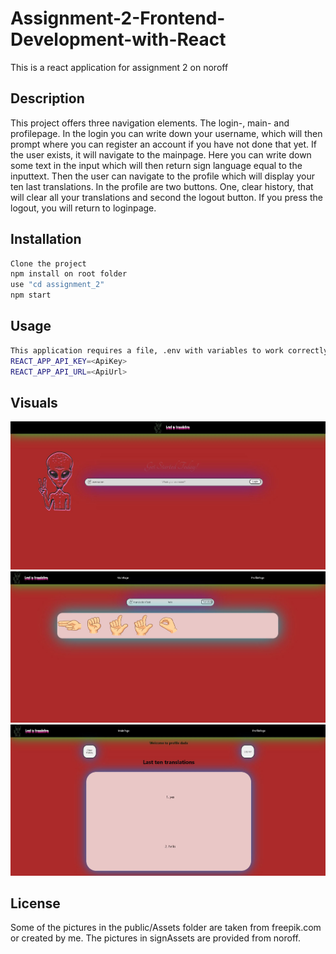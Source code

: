 # Assignment-2-Frontend-Development-with-React

This is a react application for assignment 2 on noroff

## Description
This project offers three navigation elements. The login-, main- and profilepage. In the login you can write down your username, which will then prompt where you can register an account if you have not done that yet. If the user exists, it will navigate to the mainpage. Here you can write down some text in the input which will then return sign language equal to the inputtext. Then the user can navigate to the profile which will display your ten last translations. In the profile are two buttons. One, clear history, that will clear all your translations and second the logout button. If you press the logout, you will return to loginpage. 

## Installation

```bash
Clone the project
npm install on root folder
use "cd assignment_2"
npm start
```

## Usage

```bash
This application requires a file, .env with variables to work correctly:
REACT_APP_API_KEY=<ApiKey>
REACT_APP_API_URL=<ApiUrl>

```

## Visuals
<img src="readmepictures/lostintranslationlogin.JPG" alt="loginscreen" width="1000"/>
<img src="readmepictures/lostintranslationmain.JPG" alt="mainscreen" width="1000"/>
<img src="readmepictures/lostintranslationprofile.JPG" alt="profilescreen" width="1000"/>

## License
Some of the pictures in the public/Assets folder are taken from freepik.com or created by me. The pictures in signAssets are provided from noroff.
